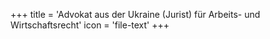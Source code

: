 +++
title = 'Advokat aus der Ukraine (Jurist) für Arbeits- und Wirtschaftsrecht'
icon = 'file-text'
+++